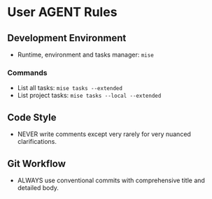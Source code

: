 # User AGENT Rules

## Development Environment

- Runtime, environment and tasks manager: `mise`

### Commands

- List all tasks: `mise tasks --extended`
- List project tasks: `mise tasks --local --extended`

## Code Style

- NEVER write comments except very rarely for very nuanced clarifications.

## Git Workflow

- ALWAYS use conventional commits with comprehensive title and detailed body.
